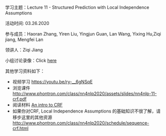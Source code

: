 学习主题：Lecture 11 - Structured Prediction with Local Independence Assumptions 

活动时间: 03.26.2020

参与成员：Haoran Zhang, Yiren Liu, Yingjun Guan, Lan Wang, Yixing Hu,Ziqi jiang, Mengfei Lan

领讲人：Ziqi Jiang

小组讨论录像：Click [here](https://youtu.be/LzHtc-7jShM)

其他学习资料如下：

- 视频学习 https://youtu.be/ry-__6gNSqE
- 浏览课件 http://www.phontron.com/class/nn4nlp2020/assets/slides/nn4nlp-11-crf.pdf
- 阅读材料 [An intro to CRF](http://homepages.inf.ed.ac.uk/csutton/publications/crftut-fnt.pdf)
- 如果你对CRF, Local Independence Assumptions 的基础知识不很了解，请移步这里的其他资源 http://www.phontron.com/class/nn4nlp2020/schedule/sequence-crf.html
